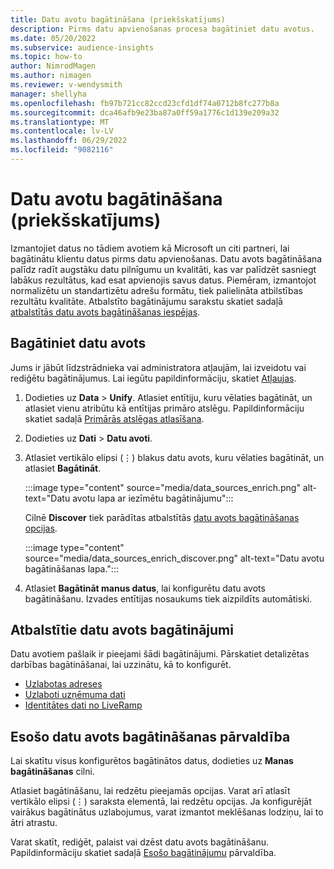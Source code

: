 ```yaml
---
title: Datu avotu bagātināšana (priekšskatījums)
description: Pirms datu apvienošanas procesa bagātiniet datu avotus.
ms.date: 05/20/2022
ms.subservice: audience-insights
ms.topic: how-to
author: NimrodMagen
ms.author: nimagen
ms.reviewer: v-wendysmith
manager: shellyha
ms.openlocfilehash: fb97b721cc82ccd23cfd1df74a0712b8fc277b8a
ms.sourcegitcommit: dca46afb9e23ba87a0ff59a1776c1d139e209a32
ms.translationtype: MT
ms.contentlocale: lv-LV
ms.lasthandoff: 06/29/2022
ms.locfileid: "9082116"
---
```

# <a name="enrichment-for-data-sources-preview"></a>Datu avotu bagātināšana (priekšskatījums)

Izmantojiet datus no tādiem avotiem kā Microsoft un citi partneri, lai bagātinātu klientu datus pirms datu apvienošanas. Datu avots bagātināšana palīdz radīt augstāku datu pilnīgumu un kvalitāti, kas var palīdzēt sasniegt labākus rezultātus, kad esat apvienojis savus datus. Piemēram, izmantojot normalizētu un standartizētu adrešu formātu, tiek palielināta atbilstības rezultātu kvalitāte. Atbalstīto bagātinājumu sarakstu skatiet sadaļā [atbalstītās datu avots bagātināšanas iespējas](#supported-data-source-enrichments).

## <a name="enrich-a-data-source"></a>Bagātiniet datu avots

Jums ir jābūt līdzstrādnieka vai administratora atļaujām, lai izveidotu vai rediģētu bagātinājumus. Lai iegūtu papildinformāciju, skatiet [Atļaujas](permissions.md).  

1. Dodieties uz **Data** > **Unify**. Atlasiet entītiju, kuru vēlaties bagātināt, un atlasiet vienu atribūtu kā entītijas primāro atslēgu. Papildinformāciju skatiet sadaļā [Primārās atslēgas atlasīšana](map-entities.md#select-primary-key-and-semantic-type-for-attributes).

1. Dodieties uz **Dati** > **Datu avoti**.

1. Atlasiet vertikālo elipsi (&vellip;) blakus datu avots, kuru vēlaties bagātināt, un atlasiet **Bagātināt**.

   :::image type="content" source="media/data_sources_enrich.png" alt-text="Datu avotu lapa ar iezīmētu bagātinājumu":::

   Cilnē **Discover** tiek parādītas atbalstītās [datu avots bagātināšanas opcijas](#supported-data-source-enrichments).

   :::image type="content" source="media/data_sources_enrich_discover.png" alt-text="Datu avotu bagātināšanas lapa.":::

1. Atlasiet **Bagātināt manus datus**, lai konfigurētu datu avots bagātināšanu. Izvades entītijas nosaukums tiek aizpildīts automātiski.

## <a name="supported-data-source-enrichments"></a>Atbalstītie datu avots bagātinājumi

Datu avotiem pašlaik ir pieejami šādi bagātinājumi. Pārskatiet detalizētas darbības bagātināšanai, lai uzzinātu, kā to konfigurēt.

- [Uzlabotas adreses](enrichment-enhanced-addresses.md)
- [Uzlaboti uzņēmuma dati](enrichment-enhanced-company-data.md)
- [Identitātes dati no LiveRamp](enrichment-liveramp.md)

## <a name="manage-existing-data-source-enrichments"></a>Esošo datu avots bagātināšanas pārvaldība

Lai skatītu visus konfigurētos bagātinātos datus, dodieties uz **Manas bagātināšanas** cilni.

Atlasiet bagātināšanu, lai redzētu pieejamās opcijas. Varat arī atlasīt vertikālo elipsi (&vellip;) saraksta elementā, lai redzētu opcijas. Ja konfigurējāt vairākus bagātinātus uzlabojumus, varat izmantot meklēšanas lodziņu, lai to ātri atrastu.

Varat skatīt, rediģēt, palaist vai dzēst datu avots bagātināšanu. Papildinformāciju skatiet sadaļā [Esošo bagātinājumu](enrichment-hub.md) pārvaldība.
